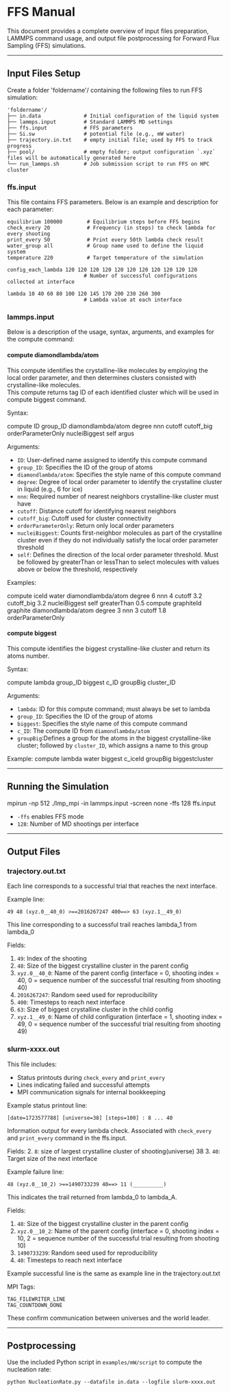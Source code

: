 # FFS Manual

This document provides a complete overview of input files preparation, LAMMPS command usage, and output file postprocessing for Forward Flux Sampling (FFS) simulations.

---

##  Input Files Setup

Create a folder 'foldername'/ containing the following files to run FFS simulation:

```
'foldername'/
├── in.data              # Initial configuration of the liquid system
├── lammps.input         # Standard LAMMPS MD settings
├── ffs.input            # FFS parameters
├── Si.sw                # potential file (e.g., mW water)
├── trajectory.in.txt    # empty initial file; used by FFS to track progress
├── pool/                # empty folder; output configuration `.xyz` files will be automatically generated here
└── run_lammps.sh        # Job submission script to run FFS on HPC cluster
```

###  ffs.input

This file contains FFS parameters. Below is an example and description for each parameter:

```
equilibrium 100000        # Equilibrium steps before FFS begins
check_every 20            # Frequency (in steps) to check lambda for every shooting
print_every 50            # Print every 50th lambda check result
water_group all           # Group name used to define the liquid system
temperature 220           # Target temperature of the simulation

config_each_lambda 120 120 120 120 120 120 120 120 120 120 120
                         # Number of successful configurations collected at interface

lambda 10 40 60 80 100 120 145 170 200 230 260 300
                         # Lambda value at each interface
```


### lammps.input

Below is a description of the usage, syntax, arguments, and examples for the compute command:

####  compute diamondlambda/atom

This compute identifies the crystalline-like molecules by employing the local order parameter, and then determines clusters consisted with crystalline-like molecules.  
This compute returns tag ID of each identified cluster which will be used in compute biggest command.

Syntax:

compute ID group_ID diamondlambda/atom degree nnn cutoff cutoff_big orderParameterOnly nucleiBiggest self argus


Arguments:
- `ID`: User-defined name assigned to identify this compute command
- `group_ID`: Specifies the ID of the group of atoms
- `diamondlambda/atom`: Specifies the style name of this compute command
- `degree`: Degree of local order parameter to identify the crystalline cluster in liquid (e.g., 6 for ice) 
- `nnn`: Required number of nearest neighbors crystalline-like cluster must have
- `cutoff`: Distance cutoff for identifying nearest neighbors
- `cutoff_big`: Cutoff used for cluster connectivity
- `orderParameterOnly`: Return only local order parameters
- `nucleiBiggest`: Counts first-neighbor molecules as part of the crystalline cluster even if they do not individually satisfy the local order parameter threshold
- `self`: Defines the direction of the local order parameter threshold. Must be followed by greaterThan or lessThan to select molecules with values above or below the threshold, respectively

Examples:

compute iceId water diamondlambda/atom degree 6 nnn 4 cutoff 3.2 cutoff_big 3.2 nucleiBiggest self greaterThan 0.5
compute graphiteId graphite diamondlambda/atom degree 3 nnn 3 cutoff 1.8 orderParameterOnly




####  compute biggest

This compute identifies the biggest crystalline-like cluster and return its atoms number.

Syntax:

compute lambda group_ID biggest c_ID groupBig cluster_ID


Arguments:
- `lambda`: ID for this compute command; must always be set to lambda
- `group_ID`: Specifies the ID of the group of atoms
- `biggest`: Specifies the style name of this compute command
- `c_ID`: The compute ID from `diamondlambda/atom`
- `groupBig`:Defines a group for the atoms in the biggest crystalline-like cluster; followed by `cluster_ID`, which assigns a name to this group

Example:
compute lambda water biggest c_iceId groupBig biggestcluster

---

## Running the Simulation


mpirun -np 512 ./lmp_mpi -in lammps.input -screen none -ffs 128 ffs.input

- `-ffs` enables FFS mode
- `128`: Number of MD shootings per interface

---


## Output Files

### trajectory.out.txt

Each line corresponds to a successful trial that reaches the next interface.

Example line:

```
49 48 (xyz.0__40_0) >==2016267247 400==> 63 (xyz.1__49_0)
```

This line corresponding to a successful trail reaches lambda_1 from lambda_0

Fields:
1. `49`: Index of the shooting
2. `48`: Size of the biggest crystalline cluster in the parent config
3. `xyz.0__40_0`: Name of the parent config (interface = 0, shooting index = 40, 0 = sequence number of the successful trial resulting from shooting 40)
4. `2016267247`: Random seed used for reproducibility
5. `400`: Timesteps to reach next interface
6. `63`: Size of biggest crystalline cluster in the child config
7. `xyz.1__49_0`: Name of child configuration (interface = 1, shooting index = 49, 0 = sequence number of the successful trial resulting from shooting 49)


### slurm-xxxx.out

This file includes:
- Status printouts during `check_every` and `print_every`
- Lines indicating failed and successful attempts
- MPI communication signals for internal bookkeeping

Example status printout line:

```
[date=1723577788] [universe=38] [steps=100] : 8 ... 40
```
Information output for every lambda check. Associated with `check_every` and `print_every` command in the ffs.input.

Fields:
2. `8`: size of largest crystalline cluster of shooting(universe) 38
3. `40`: Target size of the next interface



Example failure line:
```
48 (xyz.0__10_2) >==1490733239 40==> 11 (__________)
```
This indicates the trail returned from lambda_0 to lambda_A.

Fields:
1. `48`: Size of the biggest crystalline cluster in the parent config
2. `xyz.0__10_2`: Name of the parent config (interface = 0, shooting index = 10, 2 = sequence number of the successful trial resulting from shooting 10)
4. `1490733239`: Random seed used for reproducibility
5. `40`: Timesteps to reach next interface

Example successful line is the same as example line in the trajectory.out.txt



MPI Tags:
```
TAG_FILEWRITER_LINE
TAG_COUNTDOWN_DONE
```
These confirm communication between universes and the world leader.


---

## Postprocessing

Use the included Python script in `examples/mW/script` to compute the nucleation rate:
```
python NucleationRate.py --datafile in.data --logfile slurm-xxxx.out
```
